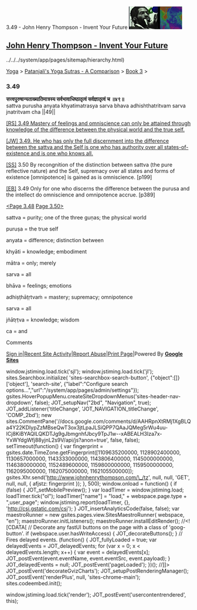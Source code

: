 3.49 - John Henry Thompson - Invent Your Future [![John Henry Thompson - Invent Your Future](../../../_/rsrc/1329567069254/config/customLogo.gif-revision=6.png)](../../../index.html)

[John Henry Thompson - Invent Your Future](../../../index.html)
---------------------------------------------------------------

../../../system/app/pages/sitemap/hierarchy.html)
    

[Yoga](../../../yoga.html)‎ > ‎[Patanjali's Yoga Sutras - A Comparison](../../patanjani.html)‎ > ‎[Book 3](../book-3.html)‎ > ‎

### 3.49

**सत्त्वपुरुषान्यताख्यातिमात्रस्य सर्वभावाधिष्ठातृत्वं सर्वज्ञातृत्वं च ॥४९॥**  
sattva purusha anyata khyatimatrasya sarva bhava adhishthatritvam sarva jnatritvam cha ||49||  
  
  
[\[RS\] 3.49 Mastery of feelings and omniscience can only be attained through knowledge of the difference between the physical world and the true self.](http://www.ashtangayoga.info/source-texts/yoga-sutra-patanjali/chapter-3/item/sattva-purusha-anyata-khyatimatrasya-sarva/)  
  
[\[JW\] 3.49. He who has only the full discernment into the difference between the sattva and the Self is one who has authority over all states-of-existence and is one who knows all.](http://books.google.com/books?id=YzFImjtOxUwC&pg=PA283&ci=85%2C526%2C734%2C91&source=bookclip)  
  
[\[SS\]](http://www.amazon.com/Yoga-Sutras-Patanjali-Commentary-Satchidananda/dp/0932040381) 3.50 By recongnition of the distinction between sattva (the pure reflective nature) and the Self, supremacy over all states and forms of existence \[omnipotence\] is gained as is omniscience. \[p199\]  
  
[\[EB\]](http://www.amazon.com/Yoga-Sutras-Patanjali-Translation-Commentary/dp/0865477361/ref=sr_1_1?ie=UTF8&s=books&qid=1250508322&sr=1-1) 3.49 Only for one who discerns the difference between the purusa and the intellect do omniscience and omnipotence accrue. \[p389\]  
  
  
[<Page 3.48](348.html)  [Page 3.50>](350.html)  
  
  
  

sattva = purity; one of the three guṇas; the physical world  
  
puruṣa = the true self  
  
anyata = difference; distinction between  
  
khyāti = knowledge; embodiment  
  
mātra = only; merely  
  
sarva = all  
  
bhāva = feelings; emotions  
  
adhiṣṭhāṭṛtvaṁ = mastery; supremacy; omnipotence  
  
sarva = all  
  
jñātṛṭva = knowledge; wisdom  
  
ca = and

Comments

[Sign in](https://accounts.google.com/ServiceLogin?continue=http://sites.google.com/a/johnhenrythompson.com/jht/yoga/patanjani/book-3/349&service=jotspot)|[Recent Site Activity](../../../system/app/pages/recentChanges.html)|[Report Abuse](http://sites.google.com/a/johnhenrythompson.com/jht/system/app/pages/reportAbuse)|[Print Page](javascript:;)|Powered By **[Google Sites](http://sites.google.com/site)**

window.jstiming.load.tick('sjl'); window.jstiming.load.tick('jl'); sites.Searchbox.initialize( 'sites-searchbox-search-button', {"object":\[\]}\['object'\], 'search-site', {"label":"Configure search options...","url":"/system/app/pages/admin/settings"}); gsites.HoverPopupMenu.createSiteDropdownMenus('sites-header-nav-dropdown', false); JOT\_setupNav("2bd", "Navigation", true); JOT\_addListener('titleChange', 'JOT\_NAVIGATION\_titleChange', 'COMP\_2bd'); new sites.CommentPane('//docs.google.com/comments/d/AAHRpnXtRMj1XgBLQa4Y22KDIypZzMBseQwT3ox3jtLpaJLSiQPP7QAaJQMeg5rWu4uu-ICj8KiBYAQILQKDTJg9gJbmgnhfJbcy9TpJ1w--xABEALH3Iza7x-YxWYdgWfj88yjnL2s9V/api/js?anon=true', false, false); setTimeout(function() { var fingerprint = gsites.date.TimeZone.getFingerprint(\[1109635200000, 1128902400000, 1130657000000, 1143333000000, 1143806400000, 1145000000000, 1146380000000, 1152489600000, 1159800000000, 1159500000000, 1162095000000, 1162075000000, 1162105500000\]); gsites.Xhr.send('http://www.johnhenrythompson.com/\_/tz', null, null, 'GET', null, null, { afjstz: fingerprint }); }, 500); window.onload = function() { if (false) { JOT\_setMobilePreview(); } var loadTimer = window.jstiming.load; loadTimer.tick("ol"); loadTimer\["name"\] = "load," + webspace.page.type + ",user\_page"; window.jstiming.report(loadTimer, {}, 'http://csi.gstatic.com/csi'); } JOT\_insertAnalyticsCode(false, false); var maestroRunner = new gsites.pages.view.SitesMaestroRunner( webspace, "en"); maestroRunner.initListeners(); maestroRunner.installEditRender(); //<!\[CDATA\[ // Decorate any fastUI buttons on the page with a class of 'goog-button'. if (webspace.user.hasWriteAccess) { JOT\_decorateButtons(); } // Fires delayed events. (function() { JOT\_fullyLoaded = true; var delayedEvents = JOT\_delayedEvents; for (var x = 0; x < delayedEvents.length; x++) { var event = delayedEvents\[x\]; JOT\_postEvent(event.eventName, event.eventSrc, event.payload); } JOT\_delayedEvents = null; JOT\_postEvent('pageLoaded'); })(); //\]\]> JOT\_postEvent('decorateGvizCharts'); JOT\_setupPostRenderingManager(); JOT\_postEvent('renderPlus', null, 'sites-chrome-main'); sites.codeembed.init();

window.jstiming.load.tick('render'); JOT\_postEvent('usercontentrendered', this);